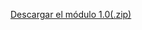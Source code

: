 [Descargar el módulo 1.0(.zip)](https://github.com/ramirog95/rgmultiplesagentes/raw/main/rgmultiplesagentes.zip)